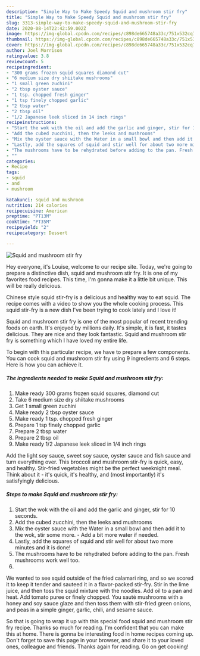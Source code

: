 ```yaml
---
description: "Simple Way to Make Speedy Squid and mushroom stir fry"
title: "Simple Way to Make Speedy Squid and mushroom stir fry"
slug: 3313-simple-way-to-make-speedy-squid-and-mushroom-stir-fry
date: 2020-08-14T22:42:59.002Z
image: https://img-global.cpcdn.com/recipes/c898de665748a33c/751x532cq70/squid-and-mushroom-stir-fry-recipe-main-photo.jpg
thumbnail: https://img-global.cpcdn.com/recipes/c898de665748a33c/751x532cq70/squid-and-mushroom-stir-fry-recipe-main-photo.jpg
cover: https://img-global.cpcdn.com/recipes/c898de665748a33c/751x532cq70/squid-and-mushroom-stir-fry-recipe-main-photo.jpg
author: Joel Morrison
ratingvalue: 3.8
reviewcount: 5
recipeingredient:
- "300 grams frozen squid squares diamond cut"
- "6 medium size dry shiitake mushrooms"
- "1 small green zuchini"
- "2 tbsp oyster sauce"
- "1 tsp. chopped fresh ginger"
- "1 tsp finely chopped garlic"
- "2 tbsp water"
- "2 tbsp oil"
- "1/2 Japanese leek sliced in 14 inch rings"
recipeinstructions:
- "Start the wok with the oil and add the garlic and ginger, stir for 10 seconds."
- "Add the cubed zucchini, then the leeks and mushrooms"
- "Mix the oyster sauce with the Water in a small bowl and then add it to the wok, stir some more. Add a bit more water if needed."
- "Lastly, add the squares of squid and stir well for about two more minutes and it is done!"
- "The mushrooms have to be rehydrated before adding to the pan. Fresh mushrooms work well too."
- ""
categories:
- Recipe
tags:
- squid
- and
- mushroom

katakunci: squid and mushroom 
nutrition: 214 calories
recipecuisine: American
preptime: "PT13M"
cooktime: "PT35M"
recipeyield: "2"
recipecategory: Dessert

---
```



![Squid and mushroom stir fry](https://img-global.cpcdn.com/recipes/c898de665748a33c/751x532cq70/squid-and-mushroom-stir-fry-recipe-main-photo.jpg)

Hey everyone, it's Louise, welcome to our recipe site. Today, we're going to prepare a distinctive dish, squid and mushroom stir fry. It is one of my favorites food recipes. This time, I'm gonna make it a little bit unique. This will be really delicious.

Chinese style squid stir-fry is a delicious and healthy way to eat squid. The recipe comes with a video to show you the whole cooking process. This squid stir-fry is a new dish I&#39;ve been trying to cook lately and I love it!

Squid and mushroom stir fry is one of the most popular of recent trending foods on earth. It's enjoyed by millions daily. It's simple, it is fast, it tastes delicious. They are nice and they look fantastic. Squid and mushroom stir fry is something which I have loved my entire life.


To begin with this particular recipe, we have to prepare a few components. You can cook squid and mushroom stir fry using 9 ingredients and 6 steps. Here is how you can achieve it.

<!--inarticleads1-->

##### The ingredients needed to make Squid and mushroom stir fry:

1. Make ready 300 grams frozen squid squares, diamond cut
1. Take 6 medium size dry shiitake mushrooms
1. Get 1 small green zuchini
1. Make ready 2 tbsp oyster sauce
1. Make ready 1 tsp. chopped fresh ginger
1. Prepare 1 tsp finely chopped garlic
1. Prepare 2 tbsp water
1. Prepare 2 tbsp oil
1. Make ready 1/2 Japanese leek sliced in 1/4 inch rings


Add the light soy sauce, sweet soy sauce, oyster sauce and fish sauce and turn everything over. This broccoli and mushroom stir-fry is quick, easy, and healthy. Stir-fried vegetables might be the perfect weeknight meal. Think about it - it&#39;s quick, it&#39;s healthy, and (most importantly) it&#39;s satisfyingly delicious. 

<!--inarticleads2-->

##### Steps to make Squid and mushroom stir fry:

1. Start the wok with the oil and add the garlic and ginger, stir for 10 seconds.
1. Add the cubed zucchini, then the leeks and mushrooms
1. Mix the oyster sauce with the Water in a small bowl and then add it to the wok, stir some more. - Add a bit more water if needed.
1. Lastly, add the squares of squid and stir well for about two more minutes and it is done!
1. The mushrooms have to be rehydrated before adding to the pan. Fresh mushrooms work well too.
1. 


We wanted to see squid outside of the fried calamari ring, and so we scored it to keep it tender and sauteed it in a flavor-packed stir-fry. Stir in the lime juice, and then toss the squid mixture with the noodles. Add oil to a pan and heat. Add tomato puree or finely chopped. You sauté mushrooms with a honey and soy sauce glaze and then toss them with stir-fried green onions, and peas in a simple ginger, garlic, chili, and sesame sauce. 

So that is going to wrap it up with this special food squid and mushroom stir fry recipe. Thanks so much for reading. I'm confident that you can make this at home. There is gonna be interesting food in home recipes coming up. Don't forget to save this page in your browser, and share it to your loved ones, colleague and friends. Thanks again for reading. Go on get cooking!
